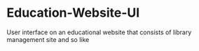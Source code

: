 # Education-Website-UI
User interface on an educational website that consists of library management site and so like
